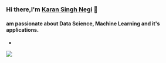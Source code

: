 ### Hi there,I'm [Karan Singh Negi](https://github.com/negikaran7) 👋
#### am passionate about Data Science, Machine Learning and it's applications.
-


<a href="https://github-readme-stats.vercel.app/api?username=negikaran7">
<img align="center" src="https://github-readme-stats.vercel.app/api/top-langs/?username=negikaran7&show_icons=true&theme=dark&layout=compact" />
</a>
